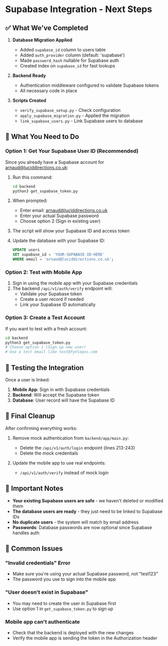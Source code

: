 # Supabase Integration - Next Steps

## ✅ What We've Completed

1. **Database Migration Applied**
   - Added `supabase_id` column to users table
   - Added `auth_provider` column (default: 'supabase')
   - Made `password_hash` nullable for Supabase auth
   - Created index on `supabase_id` for fast lookups

2. **Backend Ready**
   - Authentication middleware configured to validate Supabase tokens
   - All necessary code in place

3. **Scripts Created**
   - `verify_supabase_setup.py` - Check configuration
   - `apply_supabase_migration.py` - Applied the migration
   - `link_supabase_users.py` - Link Supabase users to database

## 🎯 What You Need to Do

### Option 1: Get Your Supabase User ID (Recommended)

Since you already have a Supabase account for arnaud@luciddirections.co.uk:

1. Run this command:
   ```bash
   cd backend
   python3 get_supabase_token.py
   ```

2. When prompted:
   - Enter email: arnaud@luciddirections.co.uk
   - Enter your actual Supabase password
   - Choose option 2 (Sign in existing user)

3. The script will show your Supabase ID and access token

4. Update the database with your Supabase ID:
   ```sql
   UPDATE users 
   SET supabase_id = 'YOUR-SUPABASE-ID-HERE'
   WHERE email = 'arnaud@luciddirections.co.uk';
   ```

### Option 2: Test with Mobile App

1. Sign in using the mobile app with your Supabase credentials
2. The backend `/api/v1/auth/verify` endpoint will:
   - Validate your Supabase token
   - Create a user record if needed
   - Link your Supabase ID automatically

### Option 3: Create a Test Account

If you want to test with a fresh account:

```bash
cd backend
python3 get_supabase_token.py
# Choose option 1 (Sign up new user)
# Use a test email like test@fynlopos.com
```

## 📱 Testing the Integration

Once a user is linked:

1. **Mobile App**: Sign in with Supabase credentials
2. **Backend**: Will accept the Supabase token
3. **Database**: User record will have the Supabase ID

## 🧹 Final Cleanup

After confirming everything works:

1. Remove mock authentication from `backend/app/main.py`:
   - Delete the `/api/v1/auth/login` endpoint (lines 213-243)
   - Delete the mock credentials

2. Update the mobile app to use real endpoints:
   - `/api/v1/auth/verify` instead of mock login

## 🚨 Important Notes

- **Your existing Supabase users are safe** - we haven't deleted or modified them
- **The database users are ready** - they just need to be linked to Supabase IDs
- **No duplicate users** - the system will match by email address
- **Passwords**: Database passwords are now optional since Supabase handles auth

## 🤔 Common Issues

### "Invalid credentials" Error
- Make sure you're using your actual Supabase password, not "test123"
- The password you use to sign into the mobile app

### "User doesn't exist in Supabase"
- You may need to create the user in Supabase first
- Use option 1 in `get_supabase_token.py` to sign up

### Mobile app can't authenticate
- Check that the backend is deployed with the new changes
- Verify the mobile app is sending the token in the Authorization header